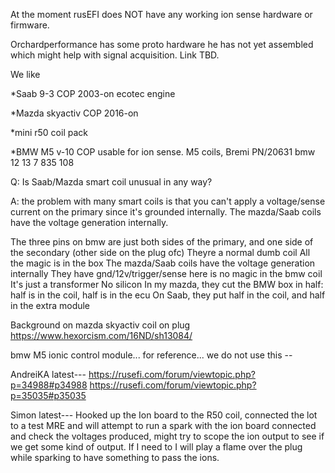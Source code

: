 At the moment rusEFI does NOT have any working ion sense hardware or firmware.

Orchardperformance has some proto hardware he has not yet assembled which might help with signal acquisition. Link TBD.

We like 

*Saab 9-3 COP 2003-on ecotec engine

*Mazda skyactiv COP 2016-on  

*mini r50 coil pack

*BMW M5 v-10 COP  usable for ion sense. M5 coils, Bremi PN/20631   bmw 12 13 7 835 108 

Q: Is Saab/Mazda smart coil unusual in any way?

A: the problem with many smart coils is that you can't apply a voltage/sense current on the primary since it's grounded internally. The mazda/Saab coils have the voltage generation internally. 

The three pins on bmw  are just both sides of the primary, and one side of the secondary (other side on the plug ofc)
Theyre a normal dumb coil
All the magic is in the box
The mazda/Saab coils have the voltage generation internally
They have gnd/12v/trigger/sense
here is no magic in the bmw coil
It's just a transformer
No silicon
In my mazda, they cut the BMW box in half: half is in the coil, half is in the ecu
On Saab, they put half in the coil, and half in the extra module

Background on mazda skyactiv coil on plug  https://www.hexorcism.com/16ND/sh13084/

bmw M5 ionic control module... for reference... we do not use this  --  

AndreiKA latest---
https://rusefi.com/forum/viewtopic.php?p=34988#p34988 https://rusefi.com/forum/viewtopic.php?p=35035#p35035


Simon latest---  Hooked up the Ion board to the R50 coil, connected the lot to a test MRE and will attempt to run a spark with the ion board connected and check the voltages produced, might try to scope the ion output to see if we get some kind of output.
If I need to I will play a flame over the plug while sparking to have something to pass the ions.